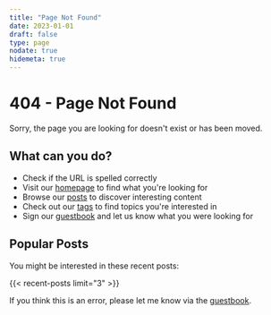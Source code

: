 ```yaml
---
title: "Page Not Found"
date: 2023-01-01
draft: false
type: page
nodate: true
hidemeta: true
---
```


# 404 - Page Not Found

Sorry, the page you are looking for doesn't exist or has been moved.

## What can you do?

- Check if the URL is spelled correctly
- Visit our [homepage](/) to find what you're looking for
- Browse our [posts](/posts) to discover interesting content
- Check out our [tags](/tags) to find topics you're interested in
- Sign our [guestbook](/guestbook) and let us know what you were looking for

## Popular Posts

You might be interested in these recent posts:

{{< recent-posts limit="3" >}}

If you think this is an error, please let me know via the [guestbook](/guestbook).